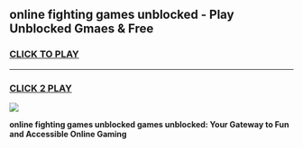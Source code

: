
## online fighting games unblocked - Play Unblocked Gmaes & Free
<h3>
<a href="https://news.freeplayer.one?title=online_fighting_games_unblocked&ref=16F">CLICK TO PLAY</a></h3>
<hr>

<h3>
<a href="https://news.freeplayer.one?title=online_fighting_games_unblocked&ref=16F">CLICK 2 PLAY</a>
  
</h3>

<a href="https://news.freeplayer.one?title=online_fighting_games_unblocked&ref=16F/"><img src="https://clearcache.store/games.png"></a>


**online fighting games unblocked games unblocked: Your Gateway to Fun and Accessible Online Gaming**
